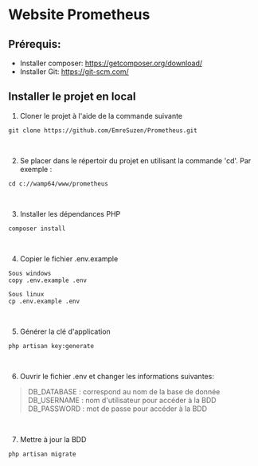 # Website Prometheus

## Prérequis: 
  - Installer composer: https://getcomposer.org/download/
  - Installer Git: https://git-scm.com/


## Installer le projet en local
1) Cloner le projet à l'aide de la commande suivante
```
git clone https://github.com/EmreSuzen/Prometheus.git
```
<br>

2) Se placer dans le répertoir du projet en utilisant la commande 'cd'. Par exemple :
```
cd c://wamp64/www/prometheus
```
<br>

3) Installer les dépendances PHP
```
composer install
```
<br>

4) Copier le fichier .env.example 
```
Sous windows
copy .env.example .env

Sous linux
cp .env.example .env
```
<br>

5) Générer la clé d'application
```
php artisan key:generate
```
<br>

6) Ouvrir le fichier .env et changer les informations suivantes:
> DB_DATABASE : correspond au nom de la base de donnée <br>
> DB_USERNAME : nom d'utilisateur pour accéder à la BDD <br>
> DB_PASSWORD : mot de passe pour accéder à la BDD <br>

<br>

7) Mettre à jour la BDD
```
php artisan migrate
```
<br>



